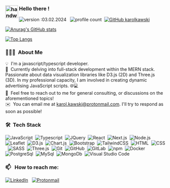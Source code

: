 ### <img alt="handwavegif" src="https://user-images.githubusercontent.com/39513876/112366216-8cfe7400-8cfe-11eb-8116-7d3dbae20e97.gif" width='40' align="left"/> Hello there !
![version :03.02.2024](https://img.shields.io/badge/version-03.02.2024-informational) &nbsp;
![profile count](https://komarev.com/ghpvc/?username=karolkawski&color=red)&nbsp;
[![GitHub karolkawski](https://img.shields.io/github/followers/karolkawski?label=follow&style=social)](https://github.com/karolkawski)&nbsp;

[![Anurag's GitHub stats](https://github-readme-stats.vercel.app/api?username=karolkawski&theme=radical)](https://github.com/anuraghazra/github-readme-stats) 

[![Top Langs](https://github-readme-stats.vercel.app/api/top-langs/?username=karolkawski&langs_count=8&layout=compact&theme=radical)](https://github.com/anuraghazra/github-readme-stats)

### 👨🏻‍💻 &nbsp;About Me

💡 &nbsp;I'm a javascript/typescript developer. \
🚀 &nbsp;Currently delving into full-stack development within the MERN stack. Passionate about data visualization libraries like D3.js (2D) and Three.js (3D). In my professional capacity, I am involved in creating dynamic advertising JavaScript scripts. 🌐💻\
💬 &nbsp;Feel free to reach out to me for general consulting, or discussions on the aforementioned topics!\
✉️ &nbsp;You can email me at karol.kawski@protonmail.com. I'll try to respond as soon as possible!

### 🛠 &nbsp;Tech Stack

![JavaScript](https://img.shields.io/badge/-JavaScript-05122A?style=flat&logo=javascript)&nbsp;
![Typescript](https://img.shields.io/badge/-Typescript-05122A?style=flat&logo=typescript)&nbsp;
![JQuery](https://img.shields.io/badge/-JQuery-05122A?style=flat&logo=JQuery)&nbsp;
![React](https://img.shields.io/badge/-React-05122A?style=flat&logo=React)&nbsp;
![Next.js](https://img.shields.io/badge/-Next.js-05122A?style=flat&logo=next.js)&nbsp;
![Node.js](https://img.shields.io/badge/-Node.s-05122A?style=flat&logo=node.js)&nbsp;
![Leaflet](https://img.shields.io/badge/-Leaflet-05122A?style=flat&logo=Leaflet)&nbsp;
![D3.js](https://img.shields.io/badge/-D3.js-05122A?style=flat&logo=D3.js)&nbsp;
![Chart.js](https://img.shields.io/badge/-Chart.js-05122A?style=flat&logo=Chart.js)&nbsp;
![Bootstrap](https://img.shields.io/badge/-Bootstrap-05122A?style=flat&logo=bootstrap&logoColor=563D7C)&nbsp;
![TailwindCSS](https://img.shields.io/badge/-TailwindCSS-05122A?style=flat&logo=tailwind-css)&nbsp;
![HTML](https://img.shields.io/badge/-HTML-05122A?style=flat&logo=HTML5)&nbsp;
![CSS](https://img.shields.io/badge/-CSS-05122A?style=flat&logo=CSS3&logoColor=1572B6)&nbsp;
![SASS](https://img.shields.io/badge/-SASS-05122A?style=flat&logo=SASS)&nbsp;
![Three.js](https://img.shields.io/badge/-Three.js-05122A?style=flat&logo=three.js)&nbsp;
![Git](https://img.shields.io/badge/-Git-05122A?style=flat&logo=git)&nbsp;
![GitHub](https://img.shields.io/badge/-GitHub-05122A?style=flat&logo=github)&nbsp;
![GitLab](https://img.shields.io/badge/-GitLab-05122A?style=flat&logo=Gitlab)&nbsp;
![npm](https://img.shields.io/badge/-NPM-05122A?style=flat&logo=npm)&nbsp;
![Docker](https://img.shields.io/badge/-Docker-05122A?style=flat&logo=Docker)&nbsp;
![PostgreSql](https://img.shields.io/badge/-PostgreSql-05122A?style=flat&logo=Postgresql)&nbsp;
![MySql](https://img.shields.io/badge/-MySql-05122A?style=flat&logo=Mysql)&nbsp;
![MongoDb](https://img.shields.io/badge/-MongoDb-05122A?style=flat&logo=mongoDB)&nbsp;
![Visual Studio Code](https://img.shields.io/badge/-Visual%20Studio%20Code-05122A?style=flat&logo=visual-studio-code&logoColor=007ACC)&nbsp;

### 📫 &nbsp; How to reach me:
<a href="https://www.linkedin.com/in/karolkawski/"><img alt="LinkedIn" src="https://img.shields.io/badge/linkedin%20-%230077B5.svg?&style=flat&logo=linkedin&logoColor=white"/></a> &nbsp;
<a href="mailto:karol.kawski@protonmail.com"><img alt="Protonmail" src="https://img.shields.io/badge/-Protonmail-05122A?style=flat&logo=Protonmail" /></a> &nbsp;

